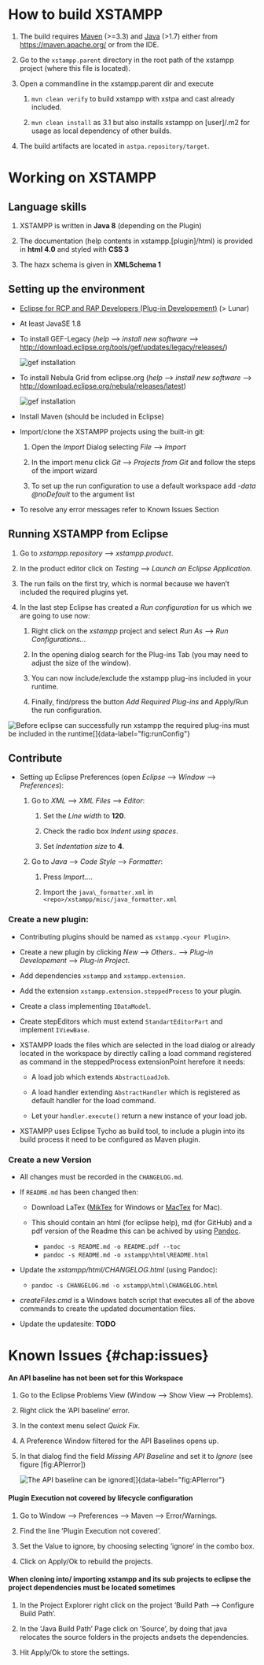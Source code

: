 How to build XSTAMPP
====================

1.  The build requires [Maven](https://maven.apache.org/) (>=3.3) and
    [Java](http://www.oracle.com/technetwork/java/javase/overview/index.html)
    (>1.7) either from https://maven.apache.org/ or from the IDE.

2.  Go to the `xstampp.parent` directory in the root path of the xstampp
    project (where this file is located).

3.  Open a commandline in the xstampp.parent dir and execute

    1.  `mvn clean verify` to build xstampp with xstpa and cast already
        included.

    2.  `mvn clean install` as 3.1 but also installs xstampp on
        [user]/.m2 for usage as local dependency of other builds.

4.  The build artifacts are located in `astpa.repository/target`.

Working on XSTAMPP
==================

Language skills
---------------

1.  XSTAMPP is written in **Java 8** (depending on the Plugin)

2.  The documentation (help contents in xstampp.\[plugin\]/html) is
    provided in **html 4.0** and styled with **CSS 3**

3.  The hazx schema is given in **XMLSchema 1**

Setting up the environment
--------------------------

-   [Eclipse for RCP and RAP Developers (Plug-in
    Developement)](http://eclipse.org/downloads) (> Lunar)

-   At least JavaSE 1.8

-   To install GEF-Legacy (*help* —> *install new
    software* —> http://download.eclipse.org/tools/gef/updates/legacy/releases/)

    ![gef installation](doc/images/eclipseInstallNewSoftwareGefLegacy.png)

-   To install Nebula Grid from eclipse.org (*help* —> *install new
    software* —> http://download.eclipse.org/nebula/releases/latest)

    ![gef installation](doc/images/eclipseInstallNewSoftwareNebula.png)

-   Install Maven (should be included in Eclipse)

-   Import/clone the XSTAMPP projects using the built-in git:

    1.  Open the *Import* Dialog selecting *File* —> *Import*

    2.  In the import menu click *Git* —> *Projects from Git*
        and follow the steps of the import wizard

    3.  To set up the run configuration to use a default workspace add *-data @noDefault* to the argument list

-   To resolve any error messages refer to Known Issues Section

Running XSTAMPP from Eclipse
----------------------------

1.  Go to *xstampp.repository* —> *xstampp.product*.

2.  In the product editor click on *Testing* —> *Launch an
    Eclipse Application*.

3.  The run fails on the first try, which is normal because we haven’t
    included the required plugins yet.

4.  In the last step Eclipse has created a *Run configuration* for us
    which we are going to use now:

    1.  Right click on the *xstampp* project and select *Run
        As* —> *Run Configurations..*.

    2.  In the opening dialog search for the Plug-ins Tab (you may need to adjust the size of the
        window).

    3.  You can now include/exclude the xstampp plug-ins included in
        your runtime.

    4.  Finally, find/press the button *Add Required Plug-ins* and
        Apply/Run the run configuration.

![Before eclipse can successfully run xstampp the required plug-ins must
be included in the
runtime[]{data-label="fig:runConfig"}](doc/images/runConfig.png)

Contribute
----------

-   Setting up Eclipse Preferences (open
    *Eclipse* —> *Window* —> *Preferences*):

    1.  Go to *XML* —> *XML Files* —> *Editor*:

        1.  Set the *Line width* to **120**.

        2.  Check the radio box *Indent using spaces*.

        3.  Set *Indentation size* to **4**.

    2.  Go to *Java* —> *Code Style* —> *Formatter*:

        1.  Press *Import...*.

        2.  Import the `java\_formatter.xml` in
            `<repo>/xstampp/misc/java_formatter.xml`

### Create a new plugin:

-   Contributing plugins should be named as `xstampp.<your Plugin>`.

-   Create a new plugin by clicking
    *New* —> *Others..* —> *Plug-in
    Developement* —> *Plug-in Project*.

-   Add dependencies `xstampp` and `xstampp.extension`.

-   Add the extension `xstampp.extension.steppedProcess` to your plugin.

-   Create a class implementing `IDataModel`.

-   Create stepEditors which must extend `StandartEditorPart` and
    implement `IViewBase`.

-   XSTAMPP loads the files which are selected in the load dialog or
    already located in the workspace by directly calling a load command
    registered as command in the steppedProcess extensionPoint herefore
    it needs:

    -   A load job which extends `AbstractLoadJob`.

    -   A load handler extending `AbstractHandler` which is registered as
        default handler for the load command.

    -   Let your `handler.execute()` return a new instance of your load
        job.

-   XSTAMPP uses Eclipse Tycho as build tool, to include a plugin into
    its build process it need to be configured as Maven plugin.

### Create a new Version

-   All changes must be recorded in the `CHANGELOG.md`.

-   If `README.md` has been changed then:

    -   Download LaTex ([MikTex](https://miktex.org/) for Windows or
        [MacTex](http://tug.org/mactex/) for Mac).

    -   This should contain an html (for eclipse help), md (for GitHub)
        and a pdf version of the Readme this can be achived by using
        [Pandoc](https://pandoc.org).

        - `pandoc -s README.md -o README.pdf --toc`
        - `pandoc -s README.md -o xstampp\html\README.html`
        

-   Update the *xstampp/html/CHANGELOG.html* (using Pandoc):

    - `pandoc -s CHANGELOG.md -o xstampp\html\CHANGELOG.html`

-   *createFiles.cmd* is a Windows batch script that executes all of the
    above commands to create the updated documentation files.

- Update the updatesite: **TODO**

Known Issues {#chap:issues}
============

#### An API baseline has not been set for this Workspace

1.  Go to the Eclipse Problems View
    (Window —>  Show View —>  Problems).

2.  Right click the ’API baseline’ error.

3.  In the context menu select *Quick Fix*.

4.  A Preference Window filtered for the API Baselines opens up.

5.  In that dialog find the field *Missing API Baseline* and set it to
    *Ignore* (see figure \[fig:APIerror\])

    ![The API baseline can be
    ignored[]{data-label="fig:APIerror"}](doc/images/ignoreAPIError.png)

#### Plugin Execution not covered by lifecycle configuration

1.  Go to
    Window —> Preferences —> Maven —> Error/Warnings.

2.  Find the line ’Plugin Execution not covered’.

3.  Set the Value to ignore, by choosing selecting ’ignore’ in the combo
    box.

4.  Click on Apply/Ok to rebuild the projects.

#### When cloning into/ importing xstampp and its sub projects to eclipse the project dependencies must be located sometimes

1.  In the Project Explorer right click on the project ’Build
    Path —> Configure Build Path’.

2.  In the ’Java Build Path’ Page click on ’Source’, by doing that java
    relocates the source folders in the projects andsets the
    dependencies.

3.  Hit Apply/Ok to store the settings.

